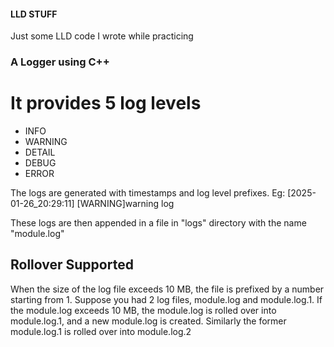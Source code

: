 #### LLD STUFF

Just some LLD code I wrote while practicing

### A Logger using C++

# It provides 5 log levels
- INFO
- WARNING
- DETAIL
- DEBUG
- ERROR

The logs are generated with timestamps and log level prefixes.
Eg: [2025-01-26_20:29:11] [WARNING]warning log

These logs are then appended in a file in "logs" directory with the name "module.log"

## Rollover Supported
When the size of the log file exceeds 10 MB, the file is prefixed by a number starting from 1.
Suppose you had 2 log files, module.log and module.log.1. 
If the module.log exceeds 10 MB, the module.log is rolled over into module.log.1, and a new module.log is created.
Similarly the former module.log.1 is rolled over into module.log.2